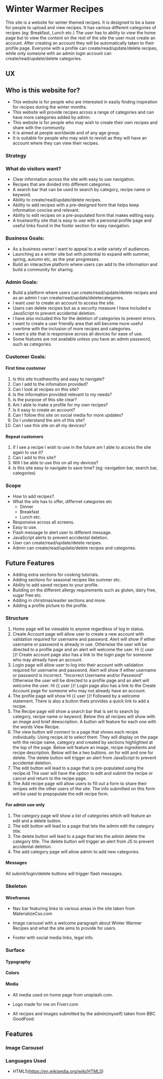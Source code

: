 # Winter Warmer Recipes

This site is a website for winter themed recipes. 
It is designed to be a base for people to upload and view recipes. 
It has various different categories of recipes (eg: Breakfast, Lunch etc.)
The user has to ability to view the home page but to view the content
on the rest of the site the user must create an account.
After creating an account they will be automatically taken to their profile page.
Everyone with a profile can create/read/update/delete recipes,
while only someone with an admin login account
can create/read/update/delete categories.

## UX

## Who is this website for?

* This website is for people who are interested in easily finding
 inspiration for recipes during the winter months.
* This website will provide recipes across a range of categories 
 and can have more categories added by admin.
* This website is for people who may wish to create their own recipes and
 share with the community.
* It is aimed at people worldwide and of any age group.
* It is suitable for people who may wish to revisit as they will have an 
 account where they can view their recipes.

### Strategy

### What do visitors want?

* Clear information across the site with easy to use navigation.
* Recipes that are divided into different categories.
* A search bar that can be used to search by category, recipe name or keyword. 
* Ability to create/read/update/delete recipes.
* Ability to add recipes with a pre-designed form that helps keep information concise
and relevant.
* Ability to edit recipes on a pre-populated form that makes editing easy.
* A trustworthy site that is easy to use with a personal profile page and 
useful links found in the footer section for easy navigation.


### Business Goals:

* As a business owner I want to appeal to a wide variety of audiences. 
* Launching as a winter site but with potential to expand with summer, spring, autumn
 etc, as the year progresses.
* Build an interactive platform where users can add to the information and build a 
community for sharing.

### Admin Goals:

* Build a platform where users can create/read/update/delete recipes and 
as an admin I can create/read/update/deletecategories.
* I want user to create an account to access the site.
* Users can delete recipes but as a security measure I have included a JavaScript to 
prevent accidental deletion.
* I have also included this for the deletion of categories to prevent errors.
* I want to create a user friendly area that will become more useful overtime with 
the inclusion of more recipes and categories.
* I want a site that is responsive across all devices for ease of use.
* Some features are not available unless you have an admin password,
such as categories.

### Customer Goals:

#### First time customer

1. Is this site trusthworthy and easy to navigate?
1. Can I add to the infomation provided?
1. Can I look at recipes on this site?
1. Is the information provided relevant to my needs?
1. Is the purpose of this site clear?
1. Am I able to make a profile for my own recipes?
1. Is it easy to create an account?
1. Can I follow this site on social media for more updates?
1. Do I understand the aim of this site?
1. Can I use this site on all my devices?

#### Repeat customers

1. If I see a recipe I wish to use in the future 
am I able to access the site again to use it?
1. Can I add to this site?
1. Will I be able to use this on all my devices?
1. Is this site easy to navigate to save time?
(eg: navigation bar, search bar, categories)

### Scope

* How to add recipes?.
* What the site has to offer, differnet categories etc 
  - Dinner
  - Breakfast
  - Lunch etc.
* Responsive across all screens.
* Easy to use.
* Flash message to alert user to different message.
* JavaScript alerts to prevent accidental deletion.
* User can create/read/update/delete recipes.
* Admin can create/read/update/delete recipes and categories.  

## Future Features

* Adding extra sections for cooking tutorials.
* Adding sections for seasonal recipes like summer etc.
* Ability to add saved recipes to your profile. 
* Building on the different allergy requirements such
as gluten, dairy free, sugar free etc.
* Adding in christmas/easter sections and more.
* Adding a profile picture to the profile.

### Structure
1. Home page will be viewable to anyone regardless of log in status.
1. Create Account page will allow user to create a new account with validation required 
for username and password. Alert will show if either username or password is already in use.
Otherwise the user will be directed to a profile page and an alert will welcome the user.
Hi {{ user }}! Create account page also has a link to the login page for someone who 
may already have an account.
1. Login page will allow user to log into their account with validation required 
for username and password. Alert will show if either username or password is incorrect.
"Incorrect Username and/or Password"
Otherwise the user will be directed to a profile page and an alert will welcome the user.
Hi {{ user }}! Login page also has a link to the Create Account page for someone who 
may not already have an account.
1. The profile page will show Hi {{ user }}! Followed by a welcome statement.
There is also a button thats provides a quick link to add a recipe.
1. The Recipe page will show a search bar that is set to search by category, recipe name or keyword.
Below this all recipes will show with an image and brief dewscription. A button will feature for
each one with the words View Recipe.
1. The view button will connect to a page that shows each recipe individually. Using recipe.id to select them.
They will display on the page with the recipe name, category and created by sections highlighted 
at the top of the page. Below will feature an image, recipe ingredients and recipe description.
Below will be a two buttons. on for edit and one for delete. The delete button will trigger an 
alert from JavaScript to prevent accidental deletion.
1. The edit button will lead to a page that is pre-populated using the recipe.id
The user will have the option to edit and submit the recipe or cancel and return to the recipe page.
1. The Add recipe page will allow users to fill out a form to share their recipes with the other
users of the site. The info submitted on this form will be used to prepopulate the edit recipe form.
#### For admin use only
1. The category page will show a list of categories which will feature an edit and a delete button.
1. The edit button will lead to a page that lets the admin edit the category title.
1. The delete button will lead to a page that lets the admin delete the category title. 
The delete button will trigger an alert from JS to prevent accidental deletion.
1. The add category page will allow admin to add new categories.
#### Messages
All submit/login/delete buttons will trigger flash messages.

### Skeleton
#### Wireframes 
* Nav bar featuring links to various areas in the site taken from MaterializeCss.com
* Image carousel with a welcome paragraph about Winter Warmer Recipes and what the site aims to provide for users.

* Footer with social media links, legal info.

### Surface
#### Typography
#### Colors
#### Media 
* All media used on home page from unsplash.com.
* Logo made for me on Fiverr.com

* All recipes and images submitted by the admin(myself) taken from BBC GoodFood.



## Features 

### Image Carousel

### Languages Used
- HTML5(https://en.wikipedia.org/wiki/HTML5)